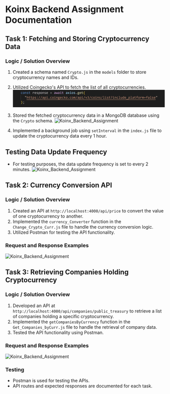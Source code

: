 # Koinx Backend Assignment Documentation

## Task 1: Fetching and Storing Cryptocurrency Data

### Logic / Solution Overview
1. Created a schema named `Crypto.js` in the `models` folder to store cryptocurrency names and IDs.

2. Utilized Coingecko's API to fetch the list of all cryptocurrencies.
![Koinx_Backend_Assignment ](./img1.1.2.png?raw=true " Koinx_Backend_Assignment ")

3. Stored the fetched cryptocurrency data in a MongoDB database using the `Crypto` schema.
![Koinx_Backend_Assignment ](./assets/img1.1.png?raw=true " Koinx_Backend_Assignment ")
4. Implemented a background job using `setInterval` in the `index.js` file to update the cryptocurrency data every 1 hour.
## Testing Data Update Frequency
- For testing purposes, the data update frequency is set to every 2 minutes.
![Koinx_Backend_Assignment ](./assets/img1.2.png?raw=true " Koinx_Backend_Assignment ")


## Task 2: Currency Conversion API

### Logic / Solution Overview
1. Created an API at `http://localhost:4000/api/price` to convert the value of one cryptocurrency to another.
2. Implemented the `currency_Converter` function in the `Change_Crypto_Curr.js` file to handle the currency conversion logic.
3. Utilized Postman for testing the API functionality.
### Request and Response Examples
![Koinx_Backend_Assignment ](./assets/img1.3.png?raw=true " Koinx_Backend_Assignment ")

## Task 3: Retrieving Companies Holding Cryptocurrency

### Logic / Solution Overview
1. Developed an API at `http://localhost:4000/api/companies/public_treasury` to retrieve a list of companies holding a specific cryptocurrency.
2. Implemented the `getCompaniesByCurrency` function in the `Get_Companies_byCurr.js` file to handle the retrieval of company data.
3. Tested the API functionality using Postman.

### Request and Response Examples
![Koinx_Backend_Assignment ](./assets/img1.4.png?raw=true " Koinx_Backend_Assignment ")


###  Testing
- Postman is used for testing the APIs.
- API routes and expected responses are documented for each task.
